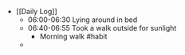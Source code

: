 - [[Daily Log]]
	- 06:00-06:30 Lying around in bed
	- 06:40-06:55 Took a walk outside for sunlight
		- Morning walk #habit
	-